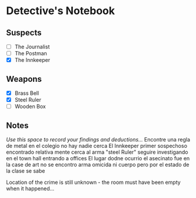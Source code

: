 # Detective's Notebook

## Suspects
- [ ] The Journalist
- [ ] The Postman
- [x] The Innkeeper

## Weapons
- [x] Brass Bell
- [x] Steel Ruler
- [ ] Wooden Box

## Notes
*Use this space to record your findings and deductions...*
Encontre una regla de metal en el colegio no hay nadie cerca 
El Innkeeper primer sospechoso encontrado relativa mente cerca al arma "steel Ruler" seguire investigando en el town hall entrando a offices
El lugar dodne ocurrio el asecinato fue en la case de art no se encontro arma omicida ni cuerpo pero por el estado de la clase se sabe

Location of the crime is still unknown - the room must have been empty when it happened...
